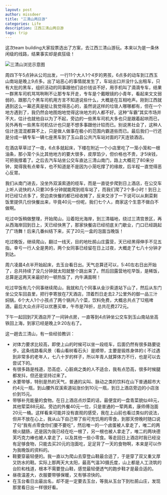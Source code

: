 ```yaml
---
layout: post
author: missdeer
title: "三清山两日游"
categories: Life
description: 江西三清山两日游
tags: trip
---
```


这次team building大家投票选出了方案，去江西三清山游玩。本来以为是一条休闲级的线路，结果事实却是疯狂级！

![三清山浏览示意图](http://www.sqs373.com/UploadFiles/jtzn/2012/6/201206191752554395.jpg)

周四下午5点钟从公司出发，一行11个大人1个4岁的男孩，6点多的动车到江西玉山南站是晚上9点多。出了站恶心的事情就发生了，车站出口并没什么出租车，只有大批的黑车，组织活动的同事跟他们谈价钱谈不好，用手机叫了滴滴专车，结果一群黑车司机骂骂咧咧不让那专车开走，专车是个戴眼镜的小青年，看起来文文弱弱的，跟那几个黑车司机用方言不知道说些什么，大概是在互相呛声。刚到江西就遇到这么一幕还真是挺让我觉得恶心的，虽然说这样的垃圾人哪哪都有，但在一个地方遇到了，我仍然会地图炮地觉得这块地方的人都不好。这种“车霸”其实市场并不大，估计也就他自以为了不起，旁边的一些黑车司机大多也只是跟着起哄而已，另外再有一些黑车司机估计也只是不想多事跟他计较而已。别说黑社会了，这种人估计连混混都算不上，只是做人做事在极小的范围内霸道些而已。最后我们一行还是分成一辆专车一辆七座黑车到了玉山县公共汽车站对面的7天连锁酒店。

在酒店草草过了一夜，6点多就起床，下楼在附近一个小店里吃了一笼小笼和一根油条，那小笼个头比其他地方的要大很多，皮厚馅少，但价格也不贵，才5块钱，可把我撑着了。之后去汽车站坐公交车直达三清山南门，路上大概花了80来分钟，晃得我有点晕车，也不知道是不是因为小笼吃撑了的缘故，后半程一直觉得恶心反胃。

我们从南门进去，没坐外双溪索道的缆车，而是一直徒步爬到日上酒店，在公交车上听人说快的人只要30多分钟就能爬到缆车站了，而我们爬了2个多小时！到日上时已经12点多了，旁边卖快餐的都已经收摊了，反来交涉了一下说可以从剩菜剩饭里提供几份快餐出来，毕竟40元一份呢，我们七个人，商家这个生意不做白不做啊。

吃过中饭稍做整理，开始爬山，沿着阳光海岸，到三清福地，绕过三清宫景区，再从西海岸回到日上，天已经快黑了，那家快餐店已经彻底关门歇业，门口已经跳起了广场舞！后来几番纠结下来，买了20元一盒的泡面当晚饭！

吃过晚饭，继续爬山，翻过一线天，目的地杜鹃山庄露营，天已经黑得伸手不见五指，幸亏一行人全是男的，两个女同事已经留在日上过夜，大概走了七八十分钟才到达。

周六凌晨4点半开始起床，去玉台看日出。天气总算还可以，5:40左右日出开始了，总共持续了没几分钟就太阳就整个跳出来了。然后回露营地吃早饭，是稀饭，总算是这两天来最好的一顿热饭了，内牛满面啊！

吃过早饭有几个同事继续爬山，我就和几个同事从金沙索道站下山了，然后从东门坐公交车回县里，把行李寄放在7天酒店，顶着烈日走去2.7公里外的御一品三汁焖锅，6个大人1个小孩点了两个锅共八个菜，饮料免费，大概总共点了12瓶啤酒，最后大众点评可以优惠买单，午市是78折，总共花费272元。

下午一起回到7天酒店开了一间钟点房，一直等到4点钟坐公交车到玉山南站坐高铁回上海，到家已经是晚上9:20左右了。

这一趟去三清山，有一些经验教训：

* 对体力要求比较高，即使上山的时候可以坐一段缆车，后面仍然有很多路要徒步。这条线路看风景（看山看树看石头）是顺带，主要是锻炼身体的:( 不过遇到非常多的老年人，七八十岁的样子，所以年青人就算体力不行，也是可以去尝试下的。
* 有很多路是栈道，恐高症、心脏病之类的人不适合，我有点恐高，很多时候腿都发抖，但还是坚持过来了。
* 水要带够，特别是热的天气，普通的尖叫、脉动之类的饮料在山下普通超市大约4元一瓶，到山腰外双溪索道站涨价到10元一瓶，到日上酒店旁边的小店涨价到15元。
* 带够补充能量的食物。在日上酒店点炒菜的话，最便宜的一盘青菜貌似48元，其他荤菜88元起。旁边的外餐40元一位，只是普通的一荤两素，康师傅泡面20元一桶。这样看来可能并没有直观的感受，我在上山前也看过类似的说法，但并不放在心上，我从山下自己带了些可充饥用的零食，到那天傍晚时随口说了句“我有点零食你们要不要吃”，然后唯一的一个卤蛋被人拿走了，唯二的两根火腿肠，还是因为我已经在吃一根了，另一根也被人拿走了，唯二的两块德芙巧克力棒也被人拿走了，以及其他一些小零食。等走回日上酒店时我已经没有足够食物，只能去买20元的泡面吃，足足背了一天的食物啊，本来是可以作为我晚饭的资料的。
* 鞋要穿最轻便的。我一直以为爬山去穿登山鞋最合适了，于是穿了双又重又厚又防水的鞋。实际上那两天大太阳，最高气温30摄氏度，山上都是人工浇筑的台阶和栈道，根本不需要登山鞋，感觉最轻便透气的跑步鞋才是最合适的。
* 昼夜温差大，衣服要带够保暖，又有够凉快的。
* 在玉台看日出最出名，却不是一定要去玉台，等我从玉台下到杜鹃山庄，发现那里看日出一样很好看。